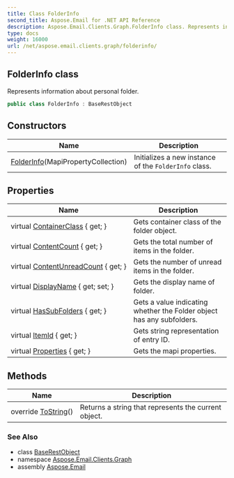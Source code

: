 ```yaml
---
title: Class FolderInfo
second_title: Aspose.Email for .NET API Reference
description: Aspose.Email.Clients.Graph.FolderInfo class. Represents information about personal folder
type: docs
weight: 16000
url: /net/aspose.email.clients.graph/folderinfo/
---
```

## FolderInfo class

Represents information about personal folder.

```csharp
public class FolderInfo : BaseRestObject
```

## Constructors

| Name | Description |
| --- | --- |
| [FolderInfo](folderinfo/)(MapiPropertyCollection) | Initializes a new instance of the `FolderInfo` class. |

## Properties

| Name | Description |
| --- | --- |
| virtual [ContainerClass](../../aspose.email.clients.graph/folderinfo/containerclass/) { get; } | Gets container class of the folder object. |
| virtual [ContentCount](../../aspose.email.clients.graph/folderinfo/contentcount/) { get; } | Gets the total number of items in the folder. |
| virtual [ContentUnreadCount](../../aspose.email.clients.graph/folderinfo/contentunreadcount/) { get; } | Gets the number of unread items in the folder. |
| virtual [DisplayName](../../aspose.email.clients.graph/folderinfo/displayname/) { get; set; } | Gets the display name of folder. |
| virtual [HasSubFolders](../../aspose.email.clients.graph/folderinfo/hassubfolders/) { get; } | Gets a value indicating whether the Folder object has any subfolders. |
| virtual [ItemId](../../aspose.email.clients.graph/folderinfo/itemid/) { get; } | Gets string representation of entry ID. |
| virtual [Properties](../../aspose.email.clients.graph/baserestobject/properties/) { get; } | Gets the mapi properties. |

## Methods

| Name | Description |
| --- | --- |
| override [ToString](../../aspose.email.clients.graph/folderinfo/tostring/)() | Returns a string that represents the current object. |

### See Also

* class [BaseRestObject](../baserestobject/)
* namespace [Aspose.Email.Clients.Graph](../../aspose.email.clients.graph/)
* assembly [Aspose.Email](../../)


